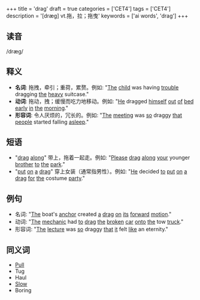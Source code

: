 +++
title = 'drag'
draft = true
categories = ['CET4']
tags = ['CET4']
description = '[dræg] vt.拖，拉；拖曳'
keywords = ['ai words', 'drag']
+++

## 读音
/dræɡ/

## 释义
- **名词**: 拖拽，牵引；重荷，累赘。例如: "[The](/post/the/) [child](/post/child/) was having [trouble](/post/trouble/) dragging [the](/post/the/) [heavy](/post/heavy/) suitcase."
- **动词**: 拖动，拽；缓慢而吃力地移动。例如: "[He](/post/he/) dragged [himself](/post/himself/) [out](/post/out/) [of](/post/of/) [bed](/post/bed/) [early](/post/early/) [in](/post/in/) [the](/post/the/) [morning](/post/morning/)."
- **形容词**: 令人厌烦的，冗长的。例如: "[The](/post/the/) [meeting](/post/meeting/) was [so](/post/so/) draggy [that](/post/that/) [people](/post/people/) started falling [asleep](/post/asleep/)."

## 短语
- "[drag](/post/drag/) [along](/post/along/)" 带上，拖着一起走。例如: "[Please](/post/please/) [drag](/post/drag/) [along](/post/along/) [your](/post/your/) younger [brother](/post/brother/) [to](/post/to/) [the](/post/the/) [park](/post/park/)."
- "[put](/post/put/) [on](/post/on/) [a](/post/a/) [drag](/post/drag/)" 穿上女装（通常指男性）。例如: "[He](/post/he/) decided [to](/post/to/) [put](/post/put/) [on](/post/on/) [a](/post/a/) [drag](/post/drag/) [for](/post/for/) [the](/post/the/) costume [party](/post/party/)."

## 例句
- 名词: "[The](/post/the/) boat's [anchor](/post/anchor/) created [a](/post/a/) [drag](/post/drag/) [on](/post/on/) [its](/post/its/) [forward](/post/forward/) [motion](/post/motion/)."
- 动词: "[The](/post/the/) [mechanic](/post/mechanic/) had [to](/post/to/) [drag](/post/drag/) [the](/post/the/) [broken](/post/broken/) [car](/post/car/) [onto](/post/onto/) [the](/post/the/) tow [truck](/post/truck/)."
- 形容词: "[The](/post/the/) [lecture](/post/lecture/) was [so](/post/so/) draggy [that](/post/that/) [it](/post/it/) felt [like](/post/like/) an eternity."

## 同义词
- [Pull](/post/pull/)
- Tug
- Haul
- [Slow](/post/slow/)
- Boring
